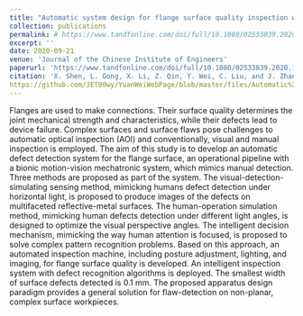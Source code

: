 ```yaml
---
title: "Automatic system design for flange surface quality inspection with a bionic motion-vision paradigm"
collection: publications
permalink: # https://www.tandfonline.com/doi/full/10.1080/02533839.2020.1819430
excerpt: ''
date: 2020-09-21
venue: 'Journal of the Chinese Institute of Engineers'
paperurl: 'https://www.tandfonline.com/doi/full/10.1080/02533839.2020.1819430'
citation: 'X. Shen, L. Gong, X. Li, Z. Qin, Y. Wei, C. Liu, and J. Zhang, "Automatic system design for flange surface quality inspection with a bionic motion-vision paradigm," Journal of the Chinese Institute of Engineers, vol. 43, no. 8, pp. 819--830, Sep. 2020.'
https://github.com/JET00wy/YuanWeiWebPage/blob/master/files/Automatic%20system%20design%20for%20flange%20surface%20quality%20inspection%20with%20a%20bionic%20motion%20vision%20paradigm.pdf
---
```


Flanges are used to make connections. Their surface quality determines the joint mechanical strength and characteristics, while their defects lead to device failure. Complex surfaces and surface flaws pose challenges to automatic optical inspection (AOI) and conventionally, visual and manual inspection is employed. The aim of this study is to develop an automatic defect detection system for the flange surface, an operational pipeline with a bionic motion-vision mechatronic system, which mimics manual detection. Three methods are proposed as part of the system. The visual-detection-simulating sensing method, mimicking humans defect detection under horizontal light, is proposed to produce images of the defects on multifaceted reflective-metal surfaces. The human-operation simulation method, mimicking human defects detection under different light angles, is designed to optimize the visual perspective angles. The intelligent decision mechanism, mimicking the way human attention is focused, is proposed to solve complex pattern recognition problems. Based on this approach, an automated inspection machine, including posture adjustment, lighting, and imaging, for flange surface quality is developed. An intelligent inspection system with defect recognition algorithms is deployed. The smallest width of surface defects detected is 0.1 mm. The proposed apparatus design paradigm provides a general solution for flaw-detection on non-planar, complex surface workpieces.
